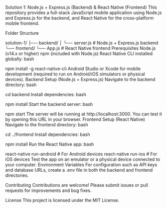 Solution 1: Node.js + Express.js (Backend) & React Native (Frontend)
This repository provides a full-stack JavaScript mobile application using Node.js and Express.js for the backend, and React Native for the cross-platform mobile frontend.

Folder Structure

solution-1/
├── backend/
│   └── server.js          # Node.js + Express.js backend
└── frontend/
    └── App.js             # React Native frontend
Prerequisites
Node.js (v14.x or higher)
npm (included with Node.js)
React Native CLI installed globally:
bash

npm install -g react-native-cli
Android Studio or Xcode for mobile development (required to run on Android/iOS simulators or physical devices).
Backend Setup (Node.js + Express.js)
Navigate to the backend directory:
bash

cd backend
Install dependencies:
bash

npm install
Start the backend server:
bash

npm start
The server will be running at http://localhost:3000. You can test it by opening this URL in your browser.
Frontend Setup (React Native)
Navigate to the frontend directory:
bash

cd ../frontend
Install dependencies:
bash

npm install
Run the React Native app:
bash

react-native run-android   # For Android devices
react-native run-ios       # For iOS devices
Test the app on an emulator or a physical device connected to your computer.
Environment Variables
For configuration such as API keys and database URLs, create a .env file in both the backend and frontend directories.

Contributing
Contributions are welcome! Please submit issues or pull requests for improvements and bug fixes.

License
This project is licensed under the MIT License.
